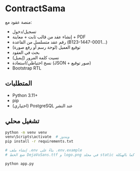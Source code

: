 # ContractSama

منصة عقود مع:
- تسجيل/دخول
- إنشاء عقد من قالب ثابت + معاينة + PDF
- رقم عقد متسلسل من القاعدة (B123-1447-0001…)
- توقيع العميل (لوحة رسم أو رفع صورة)
- بحث في العقود
- نسيت كلمة المرور (إيميل)
- نسخ احتياطي/استعادة (JSON + صور توقيع)
- Bootstrap RTL

## المتطلبات
- Python 3.11+
- pip
- (اختياري) PostgreSQL عند النشر

## تشغيل محلي
```bash
python -m venv venv
venv\Scripts\activate  # ويندوز
pip install -r requirements.txt

# إنشاء ملف .env بناءً على .env.example
# ضع الخط DejaVuSans.ttf و logo.png في مجلد static كما بالهيكلة

python app.py
